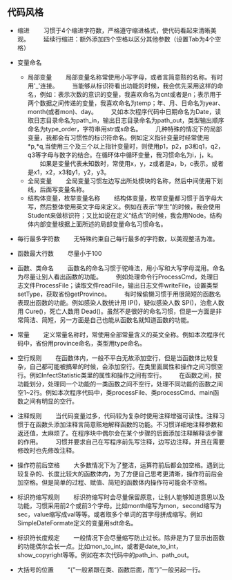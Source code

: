 ## 代码风格

- 缩进
&emsp;&emsp;习惯于4个缩进字符数，严格遵守缩进格式，使代码看起来清晰美观。
&emsp;&emsp;延续行缩进：额外添加四个空格以区分其他参数（设置Tab为4个空格）

- 变量命名
    - 局部变量
&emsp;&emsp;局部变量名称常使用小写字母，或者言简意赅的名称。有时用'_'连接。
&emsp;&emsp;当能够从标识符看出功能的时候，我会优先采用这样的命名，例如：表示次数的意识的变量，我喜欢命名为cnt或者是n；表示用于两个数据之间传递的变量，我喜欢命名为temp；年、月、日命名为year、month(或者mon)、day。
&emsp;&emsp;又如本次程序代码中日期命名为Date，读取日志目录命名为path_in，输出日志目录命名为path_out，类型输出顺序命名为type_order，字符串用str或s命名。
&emsp;&emsp;几种特殊的情况下的局部变量，我都会有习惯性的标识符命名。例如定义指针变量时经常使用*p,*q,当使用三个及三个以上指针变量时，则使用p1，p2，p3和q1，q2，q3等字母与数字的结合。在循环体中循环变量，我习惯命名为i，j，k。
&emsp;&emsp;如果是变量代表未知数时，常使用x，y，z或者是a，b，c表示。或者是x1，x2，x3和y1，y2，y3。
    - 全局变量
&emsp;&emsp;全局变量习惯左边写出所处模块的名称，然后中间使用下划线，后面写变量名称。
    - 结构体变量，枚举变量名称
&emsp;&emsp;结构体变量，枚举变量都习惯于首字母大写，然后整体使用英文字母来定义。例如在表示“学生”的时候，我会使用Student来做标识符；又比如说在定义“结点”的时候，我会用Node。结构体内部变量根据上面所述的局部变量命名习惯命名。

- 每行最多字符数
&emsp;&emsp;无特殊约束自己每行最多的字符数，以美观整洁为准。

- 函数最大行数
&emsp;&emsp;尽量小于100

- 函数、类命名
&emsp;&emsp;函数名的命名习惯于驼峰法，用小写和大写字母混用。命名为尽量让别人看出函数的功能。
&emsp;&emsp;例如处理命令行ProcessCmd，处理日志文件ProcessFile；读取文件readFile，输出日志文件writeFile，设置类型setType，获取省份getProvince。
&emsp;&emsp;有时候偷懒习惯于用很简短的函数名表现出函数的功能。例如感染人数统计用 IP()，疑似感染人数 SP()，治愈人数用 Cure()，死亡人数用 Dead()。虽然不是很好的命名习惯，但是一方面是非常简洁、简短，另一方面是自己也能从函数名就知道函数的功能。

- 常量
&emsp;&emsp;定义常量名称时，常使用全部常量含义的英文全称。例如本次程序代码中，省份用province命名，类型用type命名。

- 空行规则
&emsp;&emsp;在函数体内，一般不平白无故添加空行，但是当函数体比较复杂，自己都可能被搞晕的时候，会添加空行。在类里面属性和操作之间习惯空行。例如InfectStatistic类里的属性和操作之间有空行。
&emsp;&emsp;在函数之间，按功能划分，处理同一个功能的一类函数之间不空行，处理不同功能的函数之间空1~2行。例如本次程序代码中，类processFile、类processCmd、main函数之间有明显的空行。

- 注释规则
&emsp;&emsp;当代码变量过多，代码较为复杂时使用注释增强可读性。注释习惯于在函数头添加注释言简意赅地解释函数的功能。不习惯详细地注释参数和返还值，太麻烦了。在程序块中偶尔会在某个步骤的后面添加注释解释该步骤的作用。
&emsp;&emsp;习惯并要求自己在写程序前先写注释，边写边注释，并且在需要修改时也先修改注释。

- 操作符前后空格
&emsp;&emsp;大多数情况下为了整洁，运算符前后都会加空格。遇到比较复杂的、长度比较大的函数体内，为了方便自己思考更清晰，操作符前后会加空格。但是简单的过程、赋值、简短的函数体内操作符可能会不空格。

- 标识符缩写规则
&emsp;&emsp;标识符缩写时会尽量保留原意，让别人能够知道意思以及功能，习惯采用前2个或前3个字母。比如month缩写为mon，second缩写为sec，value缩写成val等等。或者取多个单词的首字母拼成缩写。例如SimpleDateFormate定义的变量用sdt命名。

- 标识符长度规定
&emsp;&emsp;一般情况下会尽量缩写防止过长。除非是为了显示出函数的功能偶尔会长一点。比如mon_to_int，或者是date_to_int，show_copyright等等。例如在本次代码中的path_in、path_out。

- 大括号的位置
&emsp;&emsp;“{”一般紧跟在类、函数后面，而“}”一般另起一行。